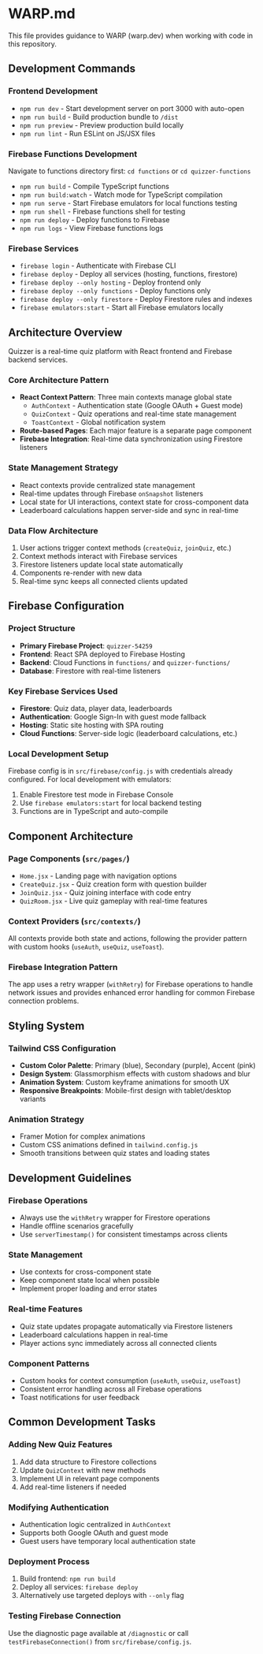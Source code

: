 # WARP.md

This file provides guidance to WARP (warp.dev) when working with code in this repository.

## Development Commands

### Frontend Development
- `npm run dev` - Start development server on port 3000 with auto-open
- `npm run build` - Build production bundle to `/dist`
- `npm run preview` - Preview production build locally
- `npm run lint` - Run ESLint on JS/JSX files

### Firebase Functions Development
Navigate to functions directory first: `cd functions` or `cd quizzer-functions`
- `npm run build` - Compile TypeScript functions
- `npm run build:watch` - Watch mode for TypeScript compilation
- `npm run serve` - Start Firebase emulators for local functions testing
- `npm run shell` - Firebase functions shell for testing
- `npm run deploy` - Deploy functions to Firebase
- `npm run logs` - View Firebase functions logs

### Firebase Services
- `firebase login` - Authenticate with Firebase CLI
- `firebase deploy` - Deploy all services (hosting, functions, firestore)
- `firebase deploy --only hosting` - Deploy frontend only
- `firebase deploy --only functions` - Deploy functions only
- `firebase deploy --only firestore` - Deploy Firestore rules and indexes
- `firebase emulators:start` - Start all Firebase emulators locally

## Architecture Overview

Quizzer is a real-time quiz platform with React frontend and Firebase backend services.

### Core Architecture Pattern
- **React Context Pattern**: Three main contexts manage global state
  - `AuthContext` - Authentication state (Google OAuth + Guest mode)
  - `QuizContext` - Quiz operations and real-time state management
  - `ToastContext` - Global notification system
- **Route-based Pages**: Each major feature is a separate page component
- **Firebase Integration**: Real-time data synchronization using Firestore listeners

### State Management Strategy
- React contexts provide centralized state management
- Real-time updates through Firebase `onSnapshot` listeners
- Local state for UI interactions, context state for cross-component data
- Leaderboard calculations happen server-side and sync in real-time

### Data Flow Architecture
1. User actions trigger context methods (`createQuiz`, `joinQuiz`, etc.)
2. Context methods interact with Firebase services
3. Firestore listeners update local state automatically
4. Components re-render with new data
5. Real-time sync keeps all connected clients updated

## Firebase Configuration

### Project Structure
- **Primary Firebase Project**: `quizzer-54259`
- **Frontend**: React SPA deployed to Firebase Hosting
- **Backend**: Cloud Functions in `functions/` and `quizzer-functions/`
- **Database**: Firestore with real-time listeners

### Key Firebase Services Used
- **Firestore**: Quiz data, player data, leaderboards
- **Authentication**: Google Sign-In with guest mode fallback
- **Hosting**: Static site hosting with SPA routing
- **Cloud Functions**: Server-side logic (leaderboard calculations, etc.)

### Local Development Setup
Firebase config is in `src/firebase/config.js` with credentials already configured. For local development with emulators:
1. Enable Firestore test mode in Firebase Console
2. Use `firebase emulators:start` for local backend testing
3. Functions are in TypeScript and auto-compile

## Component Architecture

### Page Components (`src/pages/`)
- `Home.jsx` - Landing page with navigation options
- `CreateQuiz.jsx` - Quiz creation form with question builder
- `JoinQuiz.jsx` - Quiz joining interface with code entry
- `QuizRoom.jsx` - Live quiz gameplay with real-time features

### Context Providers (`src/contexts/`)
All contexts provide both state and actions, following the provider pattern with custom hooks (`useAuth`, `useQuiz`, `useToast`).

### Firebase Integration Pattern
The app uses a retry wrapper (`withRetry`) for Firebase operations to handle network issues and provides enhanced error handling for common Firebase connection problems.

## Styling System

### Tailwind CSS Configuration
- **Custom Color Palette**: Primary (blue), Secondary (purple), Accent (pink)
- **Design System**: Glassmorphism effects with custom shadows and blur
- **Animation System**: Custom keyframe animations for smooth UX
- **Responsive Breakpoints**: Mobile-first design with tablet/desktop variants

### Animation Strategy
- Framer Motion for complex animations
- Custom CSS animations defined in `tailwind.config.js`
- Smooth transitions between quiz states and loading states

## Development Guidelines

### Firebase Operations
- Always use the `withRetry` wrapper for Firestore operations
- Handle offline scenarios gracefully
- Use `serverTimestamp()` for consistent timestamps across clients

### State Management
- Use contexts for cross-component state
- Keep component state local when possible
- Implement proper loading and error states

### Real-time Features
- Quiz state updates propagate automatically via Firestore listeners
- Leaderboard calculations happen in real-time
- Player actions sync immediately across all connected clients

### Component Patterns
- Custom hooks for context consumption (`useAuth`, `useQuiz`, `useToast`)
- Consistent error handling across all Firebase operations
- Toast notifications for user feedback

## Common Development Tasks

### Adding New Quiz Features
1. Add data structure to Firestore collections
2. Update `QuizContext` with new methods
3. Implement UI in relevant page components
4. Add real-time listeners if needed

### Modifying Authentication
- Authentication logic centralized in `AuthContext`
- Supports both Google OAuth and guest mode
- Guest users have temporary local authentication state

### Deployment Process
1. Build frontend: `npm run build`
2. Deploy all services: `firebase deploy`
3. Alternatively use targeted deploys with `--only` flag

### Testing Firebase Connection
Use the diagnostic page available at `/diagnostic` or call `testFirebaseConnection()` from `src/firebase/config.js`.